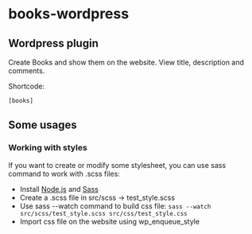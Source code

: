# books-wordpress

## Wordpress plugin

Create Books and show them on the website. View title, description and comments.

Shortcode:

`[books]`

## Some usages

### Working with styles

If you want to create or modify some stylesheet, you can use sass command to work with .scss files:

- Install [Node.js](https://nodejs.org/es/) and [Sass](https://sass-lang.com/install)
- Create a .scss file in src/scss → test_style.scss
- Use sass --watch command to build css file:
``
sass --watch src/scss/test_style.scss src/css/test_style.css  
``
- Import css file on the website using wp_enqueue_style
